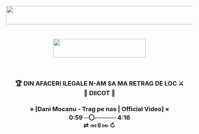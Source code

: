 <p align="center">
  <img align="center" width="600" height="50" src="https://img.shields.io/badge/%F0%9F%94%A5%20torchbyte.com-_best_hosting_services-orange">
</p>
<h1 align="center">
  <img align="center" width="250" height="50" src="https://img.shields.io/badge/%F0%9F%8E%B0%20SuperBet_enjoyeer-red">
</h1>
<br>
<h3 align="center">
  🏆 DIN AFACERI ILEGALE N-AM SA MA RETRAG DE LOC ⚔️<br>
                    🔞 DIICOT 🚫
</h3>
<h3 align="center">
      » [Dani Mocanu - Trag pe nas | Official Video] «<br>
 0:59 ─〇───── 4:16<br>
     ⇄   ◃◃   ⅠⅠ   ▹▹   ↻
</h3>
